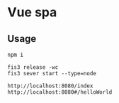 # Vue spa

## Usage

```
npm i

fis3 release -wc
fis3 sever start --type=node

http://localhost:8080/index
http://localhost:8080#/helloWorld
```
